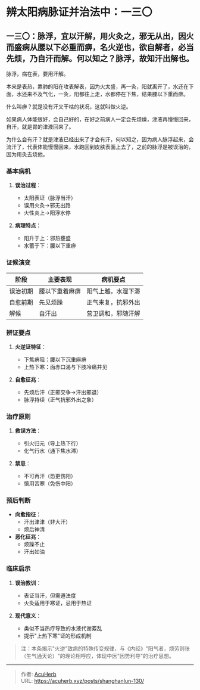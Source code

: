 # 辨太阳病脉证并治法中：一三〇


## 一三〇：脉浮，宜以汗解，用火灸之，邪无从出，因火而盛病从腰以下必重而痹，名火逆也，欲自解者，必当先烦，乃自汗而解。何以知之？脉浮，故知汗出解也。

<!--more-->

脉浮，病在表，要用汗解。

本来是表热，靠肺的阳在攻表解表，因为火太盛，再一灸，阳就离开了，水还在下面，水还来不及气化，一灸，阳都往上走，水都停在下焦，结果腰以下重而痹。

什么叫痹？就是没有汗又干枯的状况，这就叫做火逆。

如果病人体能很好，会自己好的，在好之前病人一定会先烦燥，津液再慢慢回来，自汗，就是胃的津液回来了。

为什么会有汗？就是津液已经出来了才会有汗，何以知之，因为病人脉浮起来，会流汗了，代表体能慢慢回来，水跑回到皮肤表面上去了，之前的脉浮是被误治的，因为用灸去烧他。

### 基本病机
1. **误治过程**：
   - 太阳表证（脉浮当汗）
   - 误用火灸→邪无出路
   - 火性炎上→阳浮水停

2. **病理特点**：
   - 阳升于上：邪热壅盛
   - 水蓄于下：腰以下重痹

### 证候演变
| 阶段     | 主要表现       | 病机要点               |
|----------|----------------|------------------------|
| 误治初期 | 腰以下重着麻痹 | 阳气上越，水湿下滞     |
| 自愈前期 | 先见烦躁       | 正气来复，抗邪外出     |
| 解候     | 自汗出         | 营卫调和，邪随汗解     |

### 辨证要点
1. **火逆证特征**：
   - 下焦痹阻：腰以下沉重麻痹
   - 上热下寒：面赤口渴与下肢冷痛并见

2. **自愈征兆**：
   - 先烦后汗（正邪交争→汗出邪退）
   - 脉浮持续（正气抗邪外出之象）

### 治疗原则
1. **救误方法**：
   - 引火归元（导上热下行）
   - 化气行水（通下焦水滞）

2. **禁忌**：
   - 不可再汗（恐更伤阳）
   - 慎用苦寒（免伤中阳）

### 预后判断
- **向愈指征**：
  - 汗出津津（非大汗）
  - 烦后神清
- **恶化征兆**：
  - 烦躁不止
  - 汗出如油

### 临床启示
1. **误治教训**：
   - 表证当汗，但需遵法度
   - 火灸适用于寒证，忌用于热证

2. **现代意义**：
   - 类似不当热疗导致的水液代谢紊乱
   - 提示"上热下寒"证的形成机制

> 注：本条揭示"火逆"致病的特殊传变规律，与《内经》"阳气者，烦劳则张（生气通天论）"的理论相呼应，体现中医"因势利导"的治疗思想。

---

> 作者: [AcuHerb](https://acuherb.xyz)  
> URL: https://acuherb.xyz/posts/shanghanlun-130/  

